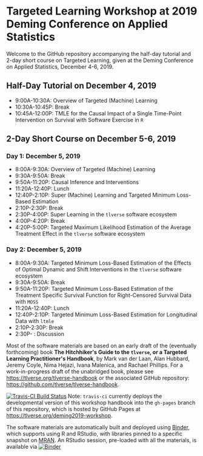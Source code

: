 # Targeted Learning Workshop at 2019 Deming Conference on Applied Statistics

Welcome to the GitHub repository accompanying the half-day tutorial and 2-day 
short course on Targeted Learning, given at the Deming Conference on Applied 
Statistics, December 4-6, 2019. 

## Half-Day Tutorial on December 4, 2019

* 9:00A-10:30A: Overview of Targeted (Machine) Learning 
* 10:30A-10:45P: Break
* 10:45A-12:00P: TMLE for the Causal Impact of a Single 
      Time-Point Intervention on Survival with Software Exercise in `R`

## 2-Day Short Course on December 5-6, 2019
### Day 1: December 5, 2019  

* 8:00A-9:30A: Overview of Targeted (Machine) Learning 
* 9:30A-9:50A: Break
* 9:50A-11:20P: Causal Inference and Interventions
* 11:20A-12:40P: Lunch
* 12:40P-2:10P: Super (Machine) Learning and Targeted Minimum Loss-Based 
  Estimation 
* 2:10P-2:30P: Break
* 2:30P-4:00P: Super Learning in the `tlverse` software ecosystem
* 4:00P-4:20P: Break
* 4:20P-5:00P: Targeted Maximum Likelihood Estimation of the Average Treatment 
  Effect in the `tlverse` software ecosystem

### Day 2: December 5, 2019  

* 8:00A-9:30A: Targeted Minimum Loss-Based Estimation of the Effects of Optimal 
  Dynamic and Shift Interventions in the `tlverse` software ecosystem
* 9:30A-9:50A: Break
* 9:50A-11:20P: Targeted Minimum Loss-Based Estimation of the Treatment 
  Specific Survival Function for Right-Censored Survival Data with `MOSS`
* 11:20A-12:40P: Lunch
* 12:40P-2:10P: Targeted Minimum Loss-Based Estimation for Longitudinal Data 
  with `ltmle` 
* 2:10P-2:30P: Break
* 2:30P- : Discussion

Most of the software materials are based on an 
early draft of the (eventually forthcoming) book **The Hitchhiker's Guide to the 
`tlverse`, or a Targeted Learning Practitioner's Handbook**, by Mark van der 
Laan, Alan Hubbard, Jeremy Coyle, Nima Hejazi, Ivana Malenica, and Rachael 
Phillips. For a work-in-progress draft of the unabridged book, please see 
https://tlverse.org/tlverse-handbook or the associated GitHub 
repository: https://github.com/tlverse/tlverse-handbook.

[![Travis-CI Build Status](https://travis-ci.com/tlverse/deming2019-workshop.svg?branch=master)](https://travis-ci.com/tlverse/deming2019-workshop)
Note: `travis-ci` currently deploys the developmental version of this workshop
handbook into the `gh-pages` branch of this repository, which is hosted by
GitHub Pages at https://tlverse.org/deming2019-workshop.

The software materials are automatically built and deployed using
[Binder](https://github.com/jupyterhub/binderhub), which supports using R
and RStudio, with libraries pinned to a specific snapshot on
[MRAN](https://mran.microsoft.com/documents/rro/reproducibility). An
RStudio session, pre-loaded with all the materials, is available via
[![Binder](http://mybinder.org/badge_logo.svg)](http://mybinder.org/v2/gh/tlverse/deming2019-workshop/master?urlpath=rstudio)
